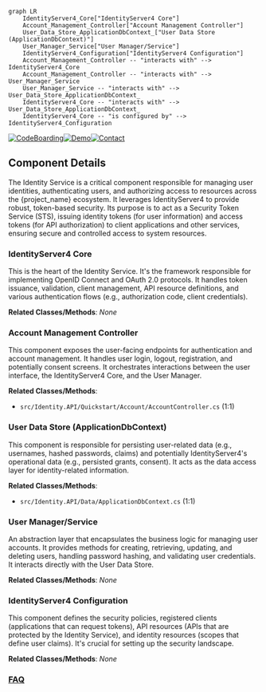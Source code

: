 ```mermaid
graph LR
    IdentityServer4_Core["IdentityServer4 Core"]
    Account_Management_Controller["Account Management Controller"]
    User_Data_Store_ApplicationDbContext_["User Data Store (ApplicationDbContext)"]
    User_Manager_Service["User Manager/Service"]
    IdentityServer4_Configuration["IdentityServer4 Configuration"]
    Account_Management_Controller -- "interacts with" --> IdentityServer4_Core
    Account_Management_Controller -- "interacts with" --> User_Manager_Service
    User_Manager_Service -- "interacts with" --> User_Data_Store_ApplicationDbContext_
    IdentityServer4_Core -- "interacts with" --> User_Data_Store_ApplicationDbContext_
    IdentityServer4_Core -- "is configured by" --> IdentityServer4_Configuration
```
[![CodeBoarding](https://img.shields.io/badge/Generated%20by-CodeBoarding-9cf?style=flat-square)](https://github.com/CodeBoarding/CodeBoarding)[![Demo](https://img.shields.io/badge/Try%20our-Demo-blue?style=flat-square)](https://www.codeboarding.org/demo)[![Contact](https://img.shields.io/badge/Contact%20us%20-%20contact@codeboarding.org-lightgrey?style=flat-square)](mailto:contact@codeboarding.org)

## Component Details

The Identity Service is a critical component responsible for managing user identities, authenticating users, and authorizing access to resources across the {project_name} ecosystem. It leverages IdentityServer4 to provide robust, token-based security. Its purpose is to act as a Security Token Service (STS), issuing identity tokens (for user information) and access tokens (for API authorization) to client applications and other services, ensuring secure and controlled access to system resources.

### IdentityServer4 Core
This is the heart of the Identity Service. It's the framework responsible for implementing OpenID Connect and OAuth 2.0 protocols. It handles token issuance, validation, client management, API resource definitions, and various authentication flows (e.g., authorization code, client credentials).


**Related Classes/Methods**: _None_

### Account Management Controller
This component exposes the user-facing endpoints for authentication and account management. It handles user login, logout, registration, and potentially consent screens. It orchestrates interactions between the user interface, the IdentityServer4 Core, and the User Manager.


**Related Classes/Methods**:

- `src/Identity.API/Quickstart/Account/AccountController.cs` (1:1)


### User Data Store (ApplicationDbContext)
This component is responsible for persisting user-related data (e.g., usernames, hashed passwords, claims) and potentially IdentityServer4's operational data (e.g., persisted grants, consent). It acts as the data access layer for identity-related information.


**Related Classes/Methods**:

- `src/Identity.API/Data/ApplicationDbContext.cs` (1:1)


### User Manager/Service
An abstraction layer that encapsulates the business logic for managing user accounts. It provides methods for creating, retrieving, updating, and deleting users, handling password hashing, and validating user credentials. It interacts directly with the User Data Store.


**Related Classes/Methods**: _None_

### IdentityServer4 Configuration
This component defines the security policies, registered clients (applications that can request tokens), API resources (APIs that are protected by the Identity Service), and identity resources (scopes that define user claims). It's crucial for setting up the security landscape.


**Related Classes/Methods**: _None_



### [FAQ](https://github.com/CodeBoarding/GeneratedOnBoardings/tree/main?tab=readme-ov-file#faq)